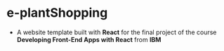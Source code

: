 # e-plantShopping

- A website template built with **React** for the final project of the course **Developing Front-End Apps with React** from **IBM**

